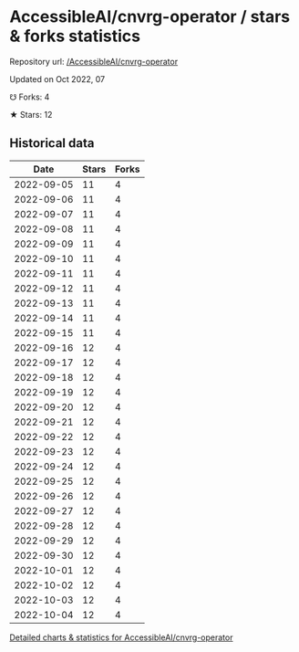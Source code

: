 # AccessibleAI/cnvrg-operator / stars & forks statistics

Repository url: [/AccessibleAI/cnvrg-operator](https://github.com/AccessibleAI/cnvrg-operator)

Updated on Oct 2022, 07

☋ Forks: 4

★ Stars: 12

## Historical data
| Date | Stars | Forks |
|------|-------|-------|
| 2022-09-05 | 11 | 4 | 
| 2022-09-06 | 11 | 4 | 
| 2022-09-07 | 11 | 4 | 
| 2022-09-08 | 11 | 4 | 
| 2022-09-09 | 11 | 4 | 
| 2022-09-10 | 11 | 4 | 
| 2022-09-11 | 11 | 4 | 
| 2022-09-12 | 11 | 4 | 
| 2022-09-13 | 11 | 4 | 
| 2022-09-14 | 11 | 4 | 
| 2022-09-15 | 11 | 4 | 
| 2022-09-16 | 12 | 4 | 
| 2022-09-17 | 12 | 4 | 
| 2022-09-18 | 12 | 4 | 
| 2022-09-19 | 12 | 4 | 
| 2022-09-20 | 12 | 4 | 
| 2022-09-21 | 12 | 4 | 
| 2022-09-22 | 12 | 4 | 
| 2022-09-23 | 12 | 4 | 
| 2022-09-24 | 12 | 4 | 
| 2022-09-25 | 12 | 4 | 
| 2022-09-26 | 12 | 4 | 
| 2022-09-27 | 12 | 4 | 
| 2022-09-28 | 12 | 4 | 
| 2022-09-29 | 12 | 4 | 
| 2022-09-30 | 12 | 4 | 
| 2022-10-01 | 12 | 4 | 
| 2022-10-02 | 12 | 4 | 
| 2022-10-03 | 12 | 4 | 
| 2022-10-04 | 12 | 4 | 


[Detailed charts & statistics for AccessibleAI/cnvrg-operator](https://reviewgithub.com/rep/AccessibleAI/cnvrg-operator)
